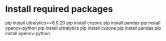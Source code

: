 # Install required packages
pip install ultralytics==8.0.20
pip install cvzone
pip install pandas
pip install opencv-python
pip install ultralytics
pip install cvzone
pip install pandas
pip install opencv-python
